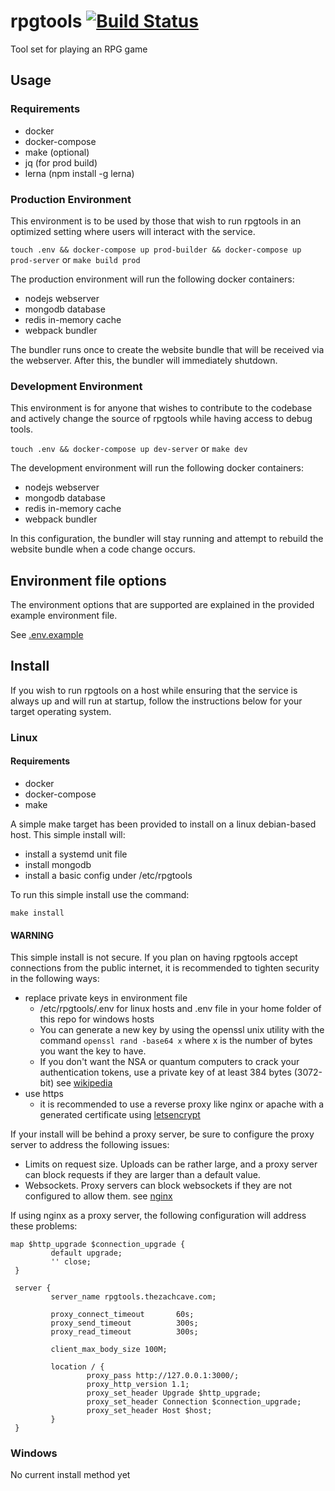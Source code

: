 # rpgtools [![Build Status](https://travis-ci.org/zachanator070/rpgtools.svg?branch=master)](https://travis-ci.org/zachanator070/rpgtools)


Tool set for playing an RPG game

## Usage
### Requirements
- docker
- docker-compose
- make (optional)
- jq (for prod build)
- lerna (npm install -g lerna)

### Production Environment

This environment is to be used by those that wish to run rpgtools in an optimized setting 
where users will interact with the service.

`touch .env && docker-compose up prod-builder && docker-compose up prod-server`
or
`make build prod`

The production environment will run the following docker containers:
- nodejs webserver
- mongodb database
- redis in-memory cache
- webpack bundler

The bundler runs once to create the website bundle that will be received via the webserver.
After this, the bundler will immediately shutdown.

### Development Environment

This environment is for anyone that wishes to contribute to the codebase and actively change
the source of rpgtools while having access to debug tools.

`touch .env && docker-compose up dev-server`
or 
`make dev`

The development environment will run the following docker containers:
- nodejs webserver
- mongodb database
- redis in-memory cache
- webpack bundler

In this configuration, the bundler will stay running and attempt to rebuild the website bundle
when a code change occurs. 

## Environment file options
The environment options that are supported are explained in the provided example environment file.
  
See [.env.example](https://github.com/zachanator070/rpgtools/blob/master/.env.example)
  
## Install

If you wish to run rpgtools on a host while ensuring that the service is always up and will
run at startup, follow the instructions below for your target operating system.

### Linux
#### Requirements
- docker
- docker-compose
- make

A simple make target has been provided to install on a linux debian-based host.
This simple install will:
- install a systemd unit file
- install mongodb
- install a basic config under /etc/rpgtools

To run this simple install use the command:

`make install`

#### WARNING
This simple install is not secure. If you plan on having rpgtools accept connections from the public internet, it is recommended to tighten security in the following ways:
- replace private keys in environment file
    - /etc/rpgtools/.env for linux hosts and .env file in your home folder of this repo for windows hosts
    - You can generate a new key by using the openssl unix utility with the command `openssl rand -base64 x`
    where x is the number of bytes you want the key to have.
    - If you don't want the NSA or quantum computers to crack your authentication tokens, use a private key
    of at least 384 bytes (3072-bit) see [wikipedia](https://en.wikipedia.org/wiki/Key_size#Asymmetric_algorithm_key_lengths)
- use https
    - it is recommended to use a reverse proxy like nginx or apache with a generated certificate
    using [letsencrypt](https://letsencrypt.org/)

If your install will be behind a proxy server, be sure to configure the proxy server to address the following issues:
- Limits on request size. Uploads can be rather large, and a proxy server can block requests if they are larger than
a default value.
- Websockets. Proxy servers can block websockets if they are not configured to allow them. see [nginx](http://nginx.org/en/docs/http/websocket.html)

If using nginx as a proxy server, the following configuration will address these problems:

```
map $http_upgrade $connection_upgrade {
         default upgrade;
         '' close;
 }
 
 server {
         server_name rpgtools.thezachcave.com;
 
         proxy_connect_timeout       60s;
         proxy_send_timeout          300s;
         proxy_read_timeout          300s;
 
         client_max_body_size 100M;
 
         location / {
                 proxy_pass http://127.0.0.1:3000/;
                 proxy_http_version 1.1;
                 proxy_set_header Upgrade $http_upgrade;
                 proxy_set_header Connection $connection_upgrade;
                 proxy_set_header Host $host;
         }
 }
```

### Windows
No current install method yet